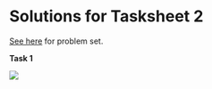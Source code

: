 # Solutions for Tasksheet 2 
[See here](https://github.com/jvkoebbe/math4610/blob/master/tasksheets/tasksheet_02/pdf/tasksheet_02.pdf) for problem set.

**Task 1**

<img src="https://render.githubusercontent.com/render/math?math=f^{'}(a) = \frac{f(a+h) - f(a-h)}{2h}">
